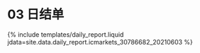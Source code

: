 # 03 日结单

{% include  templates/daily_report.liquid jdata=site.data.daily_report.icmarkets_30786682_20210603 %}